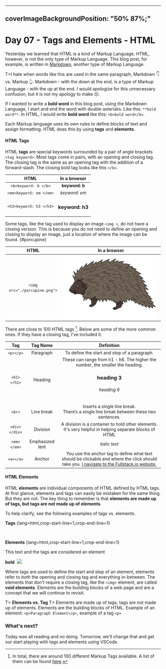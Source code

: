 
---
coverImageBackgroundPosition: "50% 87%;"
---

# Day 07 - Tags and Elements - HTML

Yesterday we learned that HTML is a kind of Markup Language.  HTML, however, is not the only type of Markup Language. This blog post, for example, is written in [Markdown](https://daringfireball.net/projects/markdown/), another type of Markup Language. 

T>I hate when words like this are used in the same paragraph, Markdown 👇 vs. Markup 👆.  Markdown - with the *down* at the end, is a type of Markup Language - with the *up* at the end.  I would apologize for this unnecessary confusion, but it is not my apology to make 😕. 

If I wanted to write a **bold word** in this blog post, using the Markdown Language, I start and end the word with double asterisks.  Like this: `**bold word**`.  In HTML, I would write **bold word** like this: `<b>bold word</b>`.  

Each Markup language uses its own rules to define blocks of text and assign formatting.  HTML does this by using **tags** and **elements**.  

#### HTML Tags
HTML **tags** are special keywords surrounded by a pair of angle brackets `<tag keyword>`. Most tags come in pairs, with an opening and closing tag. The closing tag is the same as an opening tag with the addition of a forward-slash. The closing bold tag looks like this `</b>`.   

| HTML | In a browser | 
| :--------------------------: | :---------------: | 
| `<b>keyword: b </b>` | **keyword: b** |
| `<em>keyword: em </em>` | *keyword: em* |
| `<h3>keyword: h3 </h3>` | <h3>keyword: h3 </h3> |

Some tags, like the tag used to display an image `<img >`, do not have a closing version.  This is because you do not need to define an opening and closing to display an image, just a location of where the image can be found.
{#porcupine}

| HTML | In a browser | 
| :--------------------------: | :---------------: | 
| `<img src="./porcupine.png">` | ![](public/assets/porcupine.png) |

There are close to 100 HTML tags [^html-tags].  Below are some of the more common ones.  If they have a closing tag, I've included it.

| Tag       | Tag Name          | Definition                            |
| :-------: | :---------------: | :-----------------------------------: |
| `<p></p>` | Paragraph      | To define the start and stop of a paragraph. |
| `<h1></h1>` | Heading      | These can range from h1 - h6.  The higher the number, the smaller the heading.  <h3>heading 3</h3> <h6>heading 6</h6> |
| `<br>` | Line break     | Inserts a single line break. <br> There’s a single line break between these two sentences. |
| `<div></div>` | Division     | A division is a container to hold other elements.  It's very helpful in helping separate blocks of HTML|
| `<em></em>` | Emphasized text     | *italic text* |
| `<a></a>` | Anchor     | You use the anchor tag to define what text should be clickable and where the click should take you. <a href="https://www.fullstack.io/">I  navigate to the Fullstack.io website.</a> |

#### HTML Elements
HTML **elements** are individual components of HTML defined by HTML tags.  At first glance, elements and tags can easily be mistaken for the same thing.  But they are not.  The key thing to remember is that **elements are made up of tags, but tags are not made up of elements**.  

To help clarify, see the following examples of tags vs. elements.   

<b>Tags</b>
{lang=html,crop-start-line=1,crop-end-line=1}
    <p>
    </p>
    <b>
    </b>
    <img>

<b>Elements</b>
{lang=html,crop-start-line=1,crop-end-line=1}
    <p></p>
    <p>This text and the tags are considered an element</p>
    <b>bold</b>
    <img>
    <img src="https://somewebsite.com/upload/image_of_mountain.jpg">

Where tags are used to define the start and stop of an element, elements refer to _both_ the opening and closing tag and everything in-between.  The elements that don't require a closing tag, like the `<img>` element, are called **void elements**.  Elements are the building blocks of a web page and are a concept that we will continue to revisit. 

T> **Elements vs. Tag**
T> Elements are made up of tags, tags are not made up of elements.  Elements are the building blocks of HTML.   Example of an element: `<p>Paragraph Element</p>`, example of a tag `<p>` 

### What's next?

Today was all reading and no doing.  Tomorrow, we'll change that and get our start playing with tags and elements using VSCode.

[^html-tags]: In total, there are around 100 different Markup Tags available.  A list of them can be found [here](https://www.w3schools.com/tags/ref_byfunc.asp).